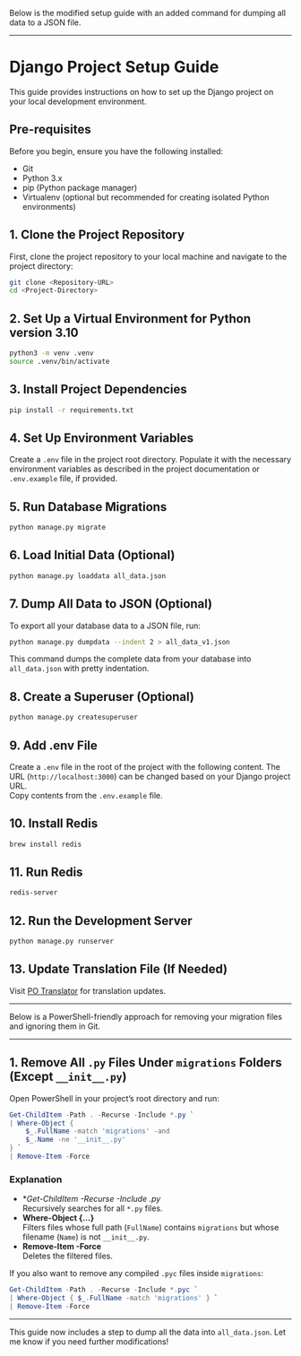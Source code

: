 Below is the modified setup guide with an added command for dumping all data to a JSON file.

---

# Django Project Setup Guide

This guide provides instructions on how to set up the Django project on your local development environment.

## Pre-requisites

Before you begin, ensure you have the following installed:
- Git
- Python 3.x
- pip (Python package manager)
- Virtualenv (optional but recommended for creating isolated Python environments)

## 1. Clone the Project Repository

First, clone the project repository to your local machine and navigate to the project directory:

```bash
git clone <Repository-URL>
cd <Project-Directory>
```

## 2. Set Up a Virtual Environment for Python version 3.10

```bash
python3 -m venv .venv
source .venv/bin/activate
```

## 3. Install Project Dependencies

```bash
pip install -r requirements.txt
```

## 4. Set Up Environment Variables

Create a `.env` file in the project root directory. Populate it with the necessary environment variables as described in the project documentation or `.env.example` file, if provided.

## 5. Run Database Migrations

```bash
python manage.py migrate
```

## 6. Load Initial Data (Optional)

```bash
python manage.py loaddata all_data.json
```

## 7. Dump All Data to JSON (Optional)

To export all your database data to a JSON file, run:

```bash
python manage.py dumpdata --indent 2 > all_data_v1.json
```

This command dumps the complete data from your database into `all_data.json` with pretty indentation.

## 8. Create a Superuser (Optional)

```bash
python manage.py createsuperuser
```

## 9. Add .env File

Create a `.env` file in the root of the project with the following content. The URL (`http://localhost:3000`) can be changed based on your Django project URL.  
Copy contents from the `.env.example` file.

## 10. Install Redis

```bash
brew install redis
```

## 11. Run Redis

```bash
redis-server
```

## 12. Run the Development Server

```bash
python manage.py runserver
```

## 13. Update Translation File (If Needed)

Visit [PO Translator](https://www.ajexperience.com/po-translator/) for translation updates.

---

Below is a PowerShell-friendly approach for removing your migration files and ignoring them in Git.

---

## 1. Remove All `.py` Files Under `migrations` Folders (Except `__init__.py`)

Open PowerShell in your project’s root directory and run:

```powershell
Get-ChildItem -Path . -Recurse -Include *.py `
| Where-Object { 
    $_.FullName -match 'migrations' -and 
    $_.Name -ne '__init__.py'
} `
| Remove-Item -Force
```

### Explanation
- **Get-ChildItem -Recurse -Include *.py**  
  Recursively searches for all `*.py` files.
- **Where-Object {...}**  
  Filters files whose full path (`FullName`) contains `migrations` but whose filename (`Name`) is not `__init__.py`.
- **Remove-Item -Force**  
  Deletes the filtered files.

If you also want to remove any compiled `.pyc` files inside `migrations`:

```powershell
Get-ChildItem -Path . -Recurse -Include *.pyc `
| Where-Object { $_.FullName -match 'migrations' } `
| Remove-Item -Force
```

---

This guide now includes a step to dump all the data into `all_data.json`. Let me know if you need further modifications!